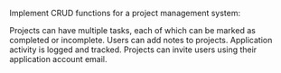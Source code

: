 Implement CRUD functions for a project management system:

Projects can have multiple tasks, each of which can be marked as completed or incomplete.
Users can add notes to projects.
Application activity is logged and tracked.
Projects can invite users using their application account email.
